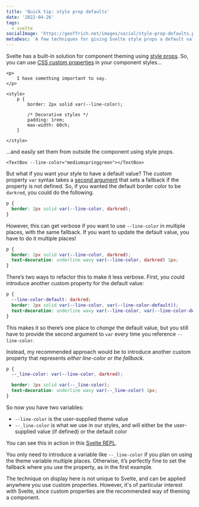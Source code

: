 ```yaml
---
title: 'Quick tip: style prop defaults'
date: '2022-04-26'
tags:
  - svelte
socialImage: 'https://geoffrich.net/images/social/style-prop-defaults.png'
metaDesc: 'A few techniques for giving Svelte style props a default value.'
---
```


Svelte has a built-in solution for component theming using [style props](https://svelte.dev/docs#template-syntax-component-directives---style-props). So, you can use [CSS custom properties](https://developer.mozilla.org/en-US/docs/Web/CSS/Using_CSS_custom_properties) in your component styles...

```svelte
<p>
	I have something important to say.
</p>

<style>
	p {
		border: 2px solid var(--line-color);

		/* Decorative styles */
		padding: 1rem;
		max-width: 60ch;
	}

</style>
```

...and easily set them from outside the component using style props.

```svelte
<TextBox --line-color="mediumspringgreen"></TextBox>
```

But what if you want your style to have a default value? The custom property `var` syntax takes a [second argument](https://developer.mozilla.org/en-US/docs/Web/CSS/Using_CSS_custom_properties#custom_property_fallback_values) that sets a fallback if the property is not defined. So, if you wanted the default border color to be `darkred`, you could do the following.

```css
p {
  border: 2px solid var(--line-color, darkred);
}
```

However, this can get verbose if you want to use `--line-color` in multiple places, with the same fallback. If you want to update the default value, you have to do it multiple places!

```css
p {
  border: 2px solid var(--line-color, darkred);
  text-decoration: underline wavy var(--line-color, darkred) 1px;
}
```

There’s two ways to refactor this to make it less verbose. First, you could introduce another custom property for the default value:

```css
p {
  --line-color-default: darkred;
  border: 2px solid var(--line-color, var(--line-color-default));
  text-decoration: underline wavy var(--line-color, var(--line-color-default)) 1px;
}
```

This makes it so there’s one place to _change_ the default value, but you still have to provide the second argument to `var` every time you reference `--line-color`.

Instead, my recommended approach would be to introduce another custom property that represents _either line-color or the fallback_.

```css
p {
  --_line-color: var(--line-color, darkred);

  border: 2px solid var(--_line-color);
  text-decoration: underline wavy var(--_line-color) 1px;
}
```

So now you have two variables:

- `--line-color` is the user-supplied theme value
- `--_line-color` is what we use in our styles, and will either be the user-supplied value (if defined) or the default color

You can see this in action in this [Svelte REPL](https://svelte.dev/repl/c14650e187bb48e9a3e168b9955268ea?version=3.47.0).

You only need to introduce a variable like `--_line-color` if you plan on using the theme variable multiple places. Otherwise, it’s perfectly fine to set the fallback where you use the property, as in the first example.

The technique on display here is not unique to Svelte, and can be applied anywhere you use custom properties. However, it's of particular interest with Svelte, since custom properties are the recommended way of theming a component.
